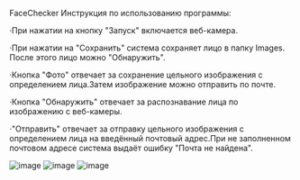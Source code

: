 FaceChecker
Инструкция по использованию программы:


·При нажатии на кнопку "Запуск" включается веб-камера.

·При нажатии на "Сохранить" система сохраняет лицо в папку Images. После этого лицо можно "Обнаружить".

·Кнопка "Фото" отвечает за сохранение цельного изображения с определением лица.Затем изображение можно отправить по почте.

·Кнопка "Обнаружить" отвечает за распознавание лица по изображению с веб-камеры.

·"Отправить" отвечает за отправку цельного изображения с определением лица на введённый почтовый адрес.При не заполненном почтовом адресе система выдаёт ошибку "Почта не найдена". 

![image](https://user-images.githubusercontent.com/66029262/150704937-91b4d05a-58e7-42d0-9c58-1204a32c066b.png)
![image](https://user-images.githubusercontent.com/66029262/150704962-b116133c-1026-4adf-b986-81b17da542d4.png)
![image](https://user-images.githubusercontent.com/66029262/150705013-613d859f-9df6-4319-9bb0-0063ec10f60a.png)
